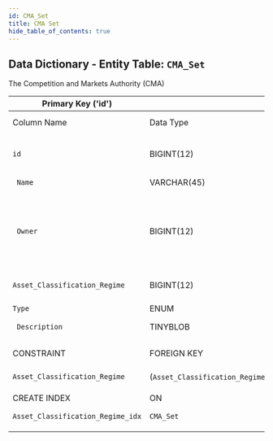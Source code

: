 ```yaml
---
id: CMA_Set
title: CMA Set
hide_table_of_contents: true
---
```


## Data Dictionary - Entity Table: `CMA_Set`

The Competition and Markets Authority (CMA) 

| Primary Key ('id')||ENGINE = InnoDB|||
|---|---|---|---|---|
| Column Name| Data Type|PK Primary Key, NN-Not Null, Null|Example|Comments|
||
|`id`| BIGINT(12)|PK, NN|1|PrimaryKey-ID, Not Null (auto creates)|
|` Name` |VARCHAR(45)| NULL|gscheck|Name of CMA Set |
|` Owner`| BIGINT(12)| NULL|1|CMA Set owner id. could be linked to Business Person/Person table|
|`Asset_Classification_Regime`|BIGINT(12)| NULL|1|Asset classification regime id|
|`Type`| ENUM|| NULL|scenario;CMA|CMA set type|
|` Description`| TINYBLOB| NULL|CMA Set description||
||
|CONSTRAINT|FOREIGN KEY|REFERENCES |ON DELETE|ON UPDATE|
|`Asset_Classification_Regime`|(`Asset_Classification_Regime`)|`Asset_Classification_Regime` (`id`)| NO ACTION| NO ACTION|
||
| CREATE INDEX|ON|ASC|VISABLE||
|`Asset_Classification_Regime_idx`|`CMA_Set`| (`Asset_Classification_Regime` ASC)| VISIBLE||
||
